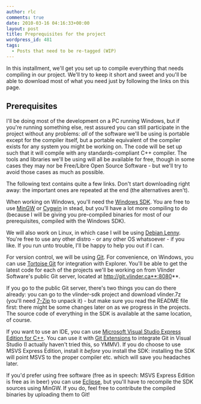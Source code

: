 ```yaml
---
author: rlc
comments: true
date: 2010-03-16 04:16:33+00:00
layout: post
title: Preprequisites for the project
wordpress_id: 481
tags:
  - Posts that need to be re-tagged (WIP)
---
```


In this installment, we'll get you set up to compile everything that needs compiling in our project. We'll try to keep it short and sweet and you'll be able to download most of what you need just by following the links on this page.

<!--more-->

## Prerequisites

I'll be doing most of the development on a PC running Windows, but if you're running something else, rest assured you can still participate in the project without any problems: _all_ of the software we'll be using is portable except for the compiler itself, but a portable equivalent of the compiler exists for any system you might be working on. The code will be set up such that it will compile with any standards-compliant C++ compiler. The tools and libraries we'll be using will all be available for free, though in some cases they may nor be Free/Libre Open Source Software - but we'll try to avoid those cases as much as possible.

The following text contains quite a few links. Don't start downloading right away: the important ones are repeated at the end (the alternatives aren't).

When working on Windows, you'll need the [Windows SDK](http://www.microsoft.com/downloads/details.aspx?FamilyID=c17ba869-9671-4330-a63e-1fd44e0e2505&displaylang=en). You are free to use [MinGW](http://www.mingw.org/) or [Cygwin](http://cygwin.com) in stead, but you'll have a lot more compiling to do (because I will be giving you pre-compiled binaries for most of our prerequisites, compiled with the Windows SDK).

We will also work on Linux, in which case I will be using [Debian Lenny](http://debian.org). You're free to use any other distro - or any other OS whatsoever - if you like. If you run unto trouble, I'll be happy to help you out if I can.

For version control, we will be using [Git](http://git-scm.com/). For convenience, on Windows, you can use [Tortoise Git](http://code.google.com/p/tortoisegit/) for integration with Explorer. You'll be able to get the latest code for each of the projects we'll be working on from Vlinder Software's public Git server, located at http://git.vlinder.ca**:8080**.

If you go to the public Git server, there's two things you can do there already: you can go to the vlinder-sdk project and download vlinder.7z (you'll need [7-Zip](http://www.7-zip.org/) to unpack it) - but make sure you read the README file first: there might be some changes later on as we progress in the projects. The source code of everything in the SDK is available at the same location, of course.

If you want to use an IDE, you can use [Microsoft Visual Studio Express Edition for C++](http://www.microsoft.com/express/Downloads/#2008-Visual-CPP). You can use it with [Git Extensions](http://code.google.com/p/gitextensions/) to integrate Git in Visual Studio (I actually haven't tried this, so YMMV). If you do choose to use MSVS Express Edition, install it _before_ you install the SDK: installing the SDK will point MSVS to the proper compiler etc. which will save you headaches later.

If you'd prefer using free software (free as in speech: MSVS Express Edition is free as in beer) you can use [Eclipse](http://www.eclipse.org/downloads/moreinfo/c.php), but you'll have to recompile the SDK sources using MinGW. If you do, feel free to contribute the compiled binaries by uploading them to Git!
